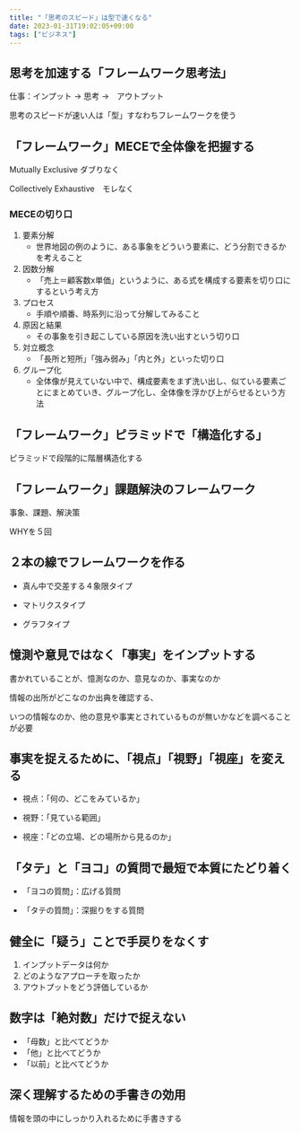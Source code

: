 ```yaml
---
title: "「思考のスピード」は型で速くなる"
date: 2023-01-31T19:02:05+09:00
tags: ["ビジネス"]
---
```

## 思考を加速する「フレームワーク思考法」

仕事：インプット -> 思考 ->　アウトプット

思考のスピードが速い人は「型」すなわちフレームワークを使う

## 「フレームワーク」MECEで全体像を把握する

Mutually Exclusive ダブりなく

Collectively Exhaustive　モレなく

### MECEの切り口

1. 要素分解
    - 世界地図の例のように、ある事象をどういう要素に、どう分割できるかを考えること
2. 因数分解
    - 「売上＝顧客数x単価」というように、ある式を構成する要素を切り口にするという考え方
3. プロセス
    - 手順や順番、時系列に沿って分解してみること
4. 原因と結果
    - その事象を引き起こしている原因を洗い出すという切り口
5. 対立概念
    - 「長所と短所」「強み弱み」「内と外」といった切り口
6. グループ化
    - 全体像が見えていない中で、構成要素をまず洗い出し、似ている要素ごとにまとめていき、グループ化し、全体像を浮かび上がらせるという方法

## 「フレームワーク」ピラミッドで「構造化する」

ピラミッドで段階的に階層構造化する

## 「フレームワーク」課題解決のフレームワーク

事象、課題、解決策

WHYを５回

## ２本の線でフレームワークを作る

- 真ん中で交差する４象限タイプ

- マトリクスタイプ

- グラフタイプ

## 憶測や意見ではなく「事実」をインプットする

書かれていることが、憶測なのか、意見なのか、事実なのか

情報の出所がどこなのか出典を確認する、

いつの情報なのか、他の意見や事実とされているものが無いかなどを調べることが必要

## 事実を捉えるために、「視点」「視野」「視座」を変える

- 視点：「何の、どこをみているか」

- 視野：「見ている範囲」

- 視座：「どの立場、どの場所から見るのか」

## 「タテ」と「ヨコ」の質問で最短で本質にたどり着く

- 「ヨコの質問」：広げる質問

- 「タテの質問」：深掘りをする質問

## 健全に「疑う」ことで手戻りをなくす

1. インプットデータは何か
2. どのようなアプローチを取ったか
3. アウトプットをどう評価しているか

## 数字は「絶対数」だけで捉えない

- 「母数」と比べてどうか
- 「他」と比べてどうか
- 「以前」と比べてどうか

## 深く理解するための手書きの効用

情報を頭の中にしっかり入れるために手書きする
